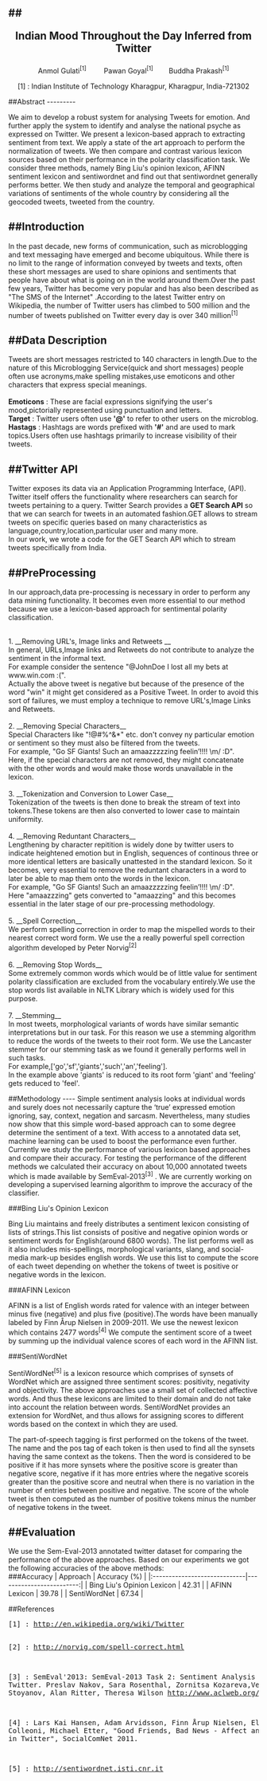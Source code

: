 ##<p style='text-align: center;'>Indian Mood Throughout the Day Inferred from Twitter</p>
--------

<p style='text-align: center;'>Anmol Gulati<sup>[1]</sup>&nbsp;&nbsp;&nbsp;&nbsp;&nbsp;&nbsp;&nbsp;&nbsp;&nbsp;Pawan Goyal<sup>[1]</sup>&nbsp;&nbsp;&nbsp;&nbsp;&nbsp;&nbsp;&nbsp;&nbsp;Buddha Prakash<sup>[1]</sup></p>

<p style='text-align : center;'>[1] : Indian Institute of Technology Kharagpur, Kharagpur, India-721302</p>
##Abstract
---------

We aim to develop a robust system for analysing Tweets for emotion. And further apply the system to identify and analyse the national psyche as expressed on Twitter. We present a lexicon-based apprach to extracting sentiment from text. We apply a state of the art approach to perform the normalization of tweets. We then compare and contrast various lexicon sources based on their performance in the polarity classification task. We consider three methods, namely Bing Liu's opinion lexicon, AFINN sentiment lexicon and sentiwordnet and find out that sentiwordnet generally performs better. We then study and analyze the temporal and geographical variations of sentiments of the whole country by considering all the geocoded tweets, tweeted from the country.

##Introduction
----------------


In the past decade, new forms of communication, such as microblogging and text messaging have emerged and become ubiquitous. 
While there is no limit to the range of information conveyed by tweets and texts, often these short messages are used to share opinions and sentiments that people have about what is going on in the world around them.Over the past few years, Twitter has become very popular and has also been described as "The SMS of the Internet" .According to the latest Twitter entry on Wikipedia, the number of Twitter users has climbed to 500 million and the number of tweets published on Twitter every day is over 340 million<sup>[1]</sup>


##Data Description
-------------------
Tweets are short messages restricted to 140 characters in length.Due to the nature of this Microblogging Service(quick and short messages) people often use acronyms,make spelling mistakes,use emoticons and other characters that express special meanings.<br><br>
__Emoticons__ : These are facial expressions signifying the user's mood,pictorially represented using punctuation and letters.<br>
__Target__    : Twitter users often use __'@'__ to refer to other users on the microblog.<br>
__Hastags__   : Hashtags are words prefixed with __'#'__ and are used to mark topics.Users often use hashtags primarily  to increase visibility of their tweets.

##Twitter API
--------------
Twitter exposes its data via an Application Programming Interface, (API). Twitter itself offers the functionality where researchers can search for tweets pertaining to a query. Twitter Search provides a __GET Search API__ so that we can search for tweets in an automated fashion.GET allows to stream tweets on specific queries based on many characteristics as language,country,location,particular user and many more.<br>
In our work, we wrote a code for the GET Search API which to stream tweets specifically from India.

##PreProcessing
-----------------------------------

In our approach,data pre-processing is necessary in order to perform any data mining functionality. It becomes even more essential to our method because we use a lexicon-based approach for sentimental polarity classification.<br><br>
<p>
1. __Removing URL's, Image links and Retweets __<br>
    In general, URLs,Image links and Retweets do not contribute to analyze the sentiment in the informal text.<br>For example consider the sentence "@JohnDoe I lost all my bets at www.win.com :(".<br> Actually the above tweet is negative but because of the presence of the word "win" it might get considered as a Positive Tweet. In order to avoid this sort of failures, we must employ a technique to remove URL's,Image Links and Retweets.<br><br>
2. __Removing Special Characters__<br>
    Special Characters like "!@#%^&*" etc. don't convey <a href=""></a>ny particular emotion or sentiment so they must also be filtered from the tweets.<br>For example, "Go SF Giants! Such an amaazzzzzing feelin’!!!! \m/ :D".<br> Here, if the special characters are not removed, they might concatenate with the other words and would make those words unavailable in the lexicon.<br><br>
3. __Tokenization and Conversion to Lower Case__<br>
    Tokenization of the tweets is then done to break the stream of text into tokens.These tokens are then also converted to lower case to maintain uniformity.<br><br>
4. __Removing Reduntant Characters__<br>
    Lengthening by character repitition is widely done by twitter users to indicate heightened emotion but in English, sequences of continous three or more identical letters are basically unattested in the standard lexicon. So it becomes, very essential to remove the reduntant characters in a word to later be able to map them onto the words in the lexicon.<br>For example, "Go SF Giants! Such an amaazzzzzing feelin’!!!! \m/ :D".<br>Here "amaazzzing" gets converted to "amaazzing" and this becomes essential in the later stage of our pre-processing methodology.<br><br>
5. __Spell Correction__<br>
    We perform spelling correction in order to map the mispelled words to their nearest correct word form. We use the a really powerful spell correction algorithm developed by Peter Norvig<sup>[2]</sup><br><br>
6. __Removing Stop Words__<br>
    Some extremely common words which would be of little value for sentiment polarity classification are excluded from the vocabulary entirely.We use the stop words list available in NLTK Library which is widely used for this purpose.<br><br>
7. __Stemming__<br>
    In most tweets, morphological variants of words have similar semantic interpretations but in our task. For this reason we use a stemming algorithm to reduce the words of the tweets to their root form. We use the Lancaster stemmer for our stemming task as we found it generally performs well in such tasks.<br>For example,['go','sf','giants','such','an','feeling'].<br> In the example above 'giants' is reduced to its root form 'giant' and 'feeling' gets reduced to 'feel'.

</p>
##Methodology
----
Simple sentiment analysis looks at individual words and surely does not necessarily capture the ‘true’ expressed emotion ignoring, say, context, negation and sarcasm. Nevertheless, many studies now show that this simple word-based approach can to some degree determine the sentiment of a text. With access to a annotated data set, machine learning can be used to boost the performance even further. Currently we study the performance of various lexicon based approaches and compare their accuracy. For testing the performance of the different methods we calculated their accuracy on about 10,000 annotated tweets which is made available by SemEval-2013<sup>[3]</sup> . We are currently working on developing a supervised learning algorithm to improve the accuracy of the classifier.

###Bing Liu's Opinion Lexicon

Bing Liu maintains and freely distributes a sentiment lexicon consisting of lists of strings.This list consists of positive and negative opinion words or sentiment words for English(around 6800 words). The list performs well as it also includes mis-spellings, morphological variants, slang, and social-media mark-up besides english words.
We use this list to compute the score of each tweet depending on whether the tokens of tweet is positive or negative words in the lexicon.

###AFINN Lexicon

AFINN is a list of English words rated for valence with an integer between minus five (negative) and plus five (positive).The words have been manually labeled by Finn Årup Nielsen in 2009-2011. We use the newest lexicon which contains 2477 words<sup>[4]</sup>
We compute the sentiment score of a tweet by summing up the individual valence scores of each word in the AFINN list.

###SentiWordNet

SentiWordNet<sup>[5]</sup> is a lexicon resource which comprises of synsets of WordNet which are assigned three sentiment scores: positivity, negativity and objectivity. The above approaches use a small set of  collected affective words. And thus these lexicons are limited to their domain and do not take into account the relation between words. SentiWordNet provides an extension for WordNet, and thus allows for assigning scores to different words based on the context in which they are used.

The part-of-speech tagging is first performed on the tokens of the tweet. The name and the pos tag of each token is then used to find all the synsets having the same context as the tokens. Then the word is considered to be positive if it has more synsets where the positive score is greater than negative score, negative if it has more entries where the negative scoreis greater than the positive score and neutral when there is no variation in the number of entries between positive and negative. The score of the whole tweet is then computed as the number of positive tokens minus the number of negative tokens in the tweet.


##Evaluation
-----

We use the Sem-Eval-2013 annotated twitter dataset for comparing the performance of the above approaches.
Based on our experiments we got the following accuracies of the above methods:<br>
###Accuracy
| Approach                     | Accuracy (%)            | 
|:-----------------------------|-------------------------:|
| Bing Liu's Opinion Lexicon   |        42.31              |
| AFINN Lexicon                |      39.78             |
| SentiWordNet                 |        67.34              |

<div style="page-break-after: always;"></div>
##References
<pre>
[1] : <a href>http://en.wikipedia.org/wiki/Twitter</a>
    
[2] : <a href>http://norvig.com/spell-correct.html</a>
    
[3] : SemEval'2013: SemEval-2013 Task 2: Sentiment Analysis in Twitter.
      Preslav Nakov, Sara Rosenthal, Zornitsa Kozareva,Veselin Stoyanov, Alan Ritter, Theresa Wilson
      <a href>http://www.aclweb.org/anthology/S/S13/S13-2052.pdf</a>
      
[4] : Lars Kai Hansen, Adam Arvidsson, Finn Årup Nielsen, Elanor Colleoni, Michael Etter, 
      "Good Friends, Bad News - Affect and Virality in Twitter", SocialComNet 2011.

[5] : <a href>http://sentiwordnet.isti.cnr.it</a>
</pre>







